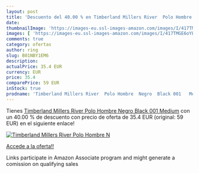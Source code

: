 ```yaml
---
layout: post
title: 'Descuento del 40.00 % en Timberland Millers River  Polo Hombre  N'
date: 
thumbnailImage: 'https://images-eu.ssl-images-amazon.com/images/I/417TMGE6oYL._SL200_.jpg'
images: [ 'https://images-eu.ssl-images-amazon.com/images/I/417TMGE6oYL._SL200_.jpg' ]
comments: true
category: ofertas
author: ring
slug: B01NBY1EM6
description:
actualPrice: 35.4 EUR
currency: EUR
price: 35.4
comparePrice: 59 EUR
inStock: true
prodname: 'Timberland Millers River  Polo Hombre  Negro  Black 001   Medium'
---
```


Tienes [Timberland Millers River  Polo Hombre  Negro  Black 001   Medium](https://www.amazon.es/dp/B01NBY1EM6/?tag=tolees-21) con un 40.00 % de descuento con precio de oferta de 35.4 EUR (original: 59 EUR) en el siguiente enlace!

[![Timberland Millers River  Polo Hombre  N](https://images-eu.ssl-images-amazon.com/images/I/417TMGE6oYL._SL200_.jpg)](https://www.amazon.es/dp/B01NBY1EM6/?tag=tolees-21)

[Accede a la oferta!!](https://www.amazon.es/dp/B01NBY1EM6/?tag=tolees-21)

Links participate in Amazon Associate program and might generate a comission on qualifying sales


